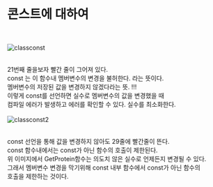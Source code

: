 # 콘스트에 대하여
</br>

![classconst](https://user-images.githubusercontent.com/43857226/68685313-4bf43c80-05ad-11ea-8c63-726398d48009.PNG) </br>
</br>

21번째 줄을보자 빨간 줄이 그어져 있다.  </br>
const 는 이 함수내 멤버변수의 변경을 불허한다. 라는 뜻이다. </br>
멤버변수의 저장된 값을 변경하지 않겠다라는 뜻. !!!</br>
이렇게 const를 선언하면 실수로 멤버변수의 값을 변경했을 때 </br>
컴파일 에러가 발생하고 에러를 확인할 수 있다. 실수를 최소화한다. </br>
 </br>
![classconst2](https://user-images.githubusercontent.com/43857226/68685318-4d256980-05ad-11ea-8726-76c131a062a8.PNG) </br>
 </br>
 
 const 선언을 통해 값을 변경하지 않아도 29줄에 빨간줄이 뜬다.  </br>
 const 함수내에서는 const가 아닌 함수의 호출이 제한된다.  </br>
 위 이미지에서 GetProtein함수는 의도치 않은 실수로 언제든지 변경될 수 있다. </br>
 그래서 멤버변수 변경을 막기위해 const 내부 함수에서 const가 아닌 함수의  </br>
 호출을 제한하는 것이다.
 
